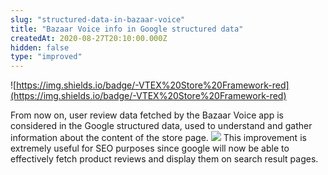 ```yaml
---
slug: "structured-data-in-bazaar-voice"
title: "Bazaar Voice info in Google structured data"
createdAt: 2020-08-27T20:10:00.000Z
hidden: false
type: "improved"
---
```


![https://img.shields.io/badge/-VTEX%20Store%20Framework-red](https://img.shields.io/badge/-VTEX%20Store%20Framework-red)

From now on, user review data fetched by the Bazaar Voice app is considered in the Google structured data, used to understand and gather information about the content of the store page.
![](https://cdn.jsdelivr.net/gh/vtexdocs/dev-portal-content@readme-docs/docs/release-notes/bcce2a1-bazaar-voice-structured-data_12.png)
This improvement is extremely useful for SEO purposes since google will now be able to effectively fetch product reviews and display them on search result pages.

